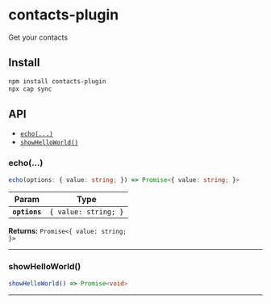 # contacts-plugin

Get your contacts

## Install

```bash
npm install contacts-plugin
npx cap sync
```

## API

<docgen-index>

* [`echo(...)`](#echo)
* [`showHelloWorld()`](#showhelloworld)

</docgen-index>

<docgen-api>
<!--Update the source file JSDoc comments and rerun docgen to update the docs below-->

### echo(...)

```typescript
echo(options: { value: string; }) => Promise<{ value: string; }>
```

| Param         | Type                            |
| ------------- | ------------------------------- |
| **`options`** | <code>{ value: string; }</code> |

**Returns:** <code>Promise&lt;{ value: string; }&gt;</code>

--------------------


### showHelloWorld()

```typescript
showHelloWorld() => Promise<void>
```

--------------------

</docgen-api>
